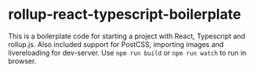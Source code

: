 # rollup-react-typescript-boilerplate
This is a boilerplate code for starting a project with React, Typescript and rollup.js.
Also included support for PostCSS, importing images and livereloading for dev-server.
Use `npm run build` or `npm run watch` to run in browser.
